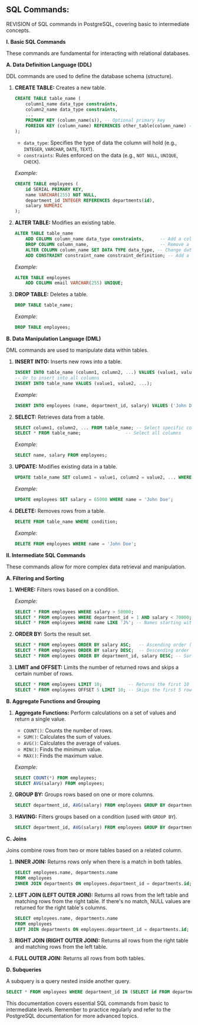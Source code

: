 ## SQL Commands: 

REVISION of SQL commands in PostgreSQL, covering basic to intermediate concepts.

**I. Basic SQL Commands**

These commands are fundamental for interacting with relational databases.

**A. Data Definition Language (DDL)**

DDL commands are used to define the database schema (structure).

1.  **CREATE TABLE:** Creates a new table.

    ```sql
    CREATE TABLE table_name (
        column1_name data_type constraints,
        column2_name data_type constraints,
        ...
        PRIMARY KEY (column_name(s)), -- Optional primary key
        FOREIGN KEY (column_name) REFERENCES other_table(column_name) -- Optional foreign key
    );
    ```

    *   `data_type`: Specifies the type of data the column will hold (e.g., `INTEGER`, `VARCHAR`, `DATE`, `TEXT`).
    *   `constraints`: Rules enforced on the data (e.g., `NOT NULL`, `UNIQUE`, `CHECK`).

    *Example:*

    ```sql
    CREATE TABLE employees (
        id SERIAL PRIMARY KEY,
        name VARCHAR(255) NOT NULL,
        department_id INTEGER REFERENCES departments(id),
        salary NUMERIC
    );
    ```

2.  **ALTER TABLE:** Modifies an existing table.

    ```sql
    ALTER TABLE table_name
        ADD COLUMN column_name data_type constraints,      -- Add a column
        DROP COLUMN column_name,                           -- Remove a column
        ALTER COLUMN column_name SET DATA TYPE data_type, -- Change data type
        ADD CONSTRAINT constraint_name constraint_definition; -- Add a constraint
    ```

    *Example:*
    ```sql
    ALTER TABLE employees
        ADD COLUMN email VARCHAR(255) UNIQUE;
    ```

3.  **DROP TABLE:** Deletes a table.

    ```sql
    DROP TABLE table_name;
    ```

    *Example:*
    ```sql
    DROP TABLE employees;
    ```

**B. Data Manipulation Language (DML)**

DML commands are used to manipulate data within tables.

1.  **INSERT INTO:** Inserts new rows into a table.

    ```sql
    INSERT INTO table_name (column1, column2, ...) VALUES (value1, value2, ...);
    -- Or to insert into all columns
    INSERT INTO table_name VALUES (value1, value2, ...);
    ```

    *Example:*
    ```sql
    INSERT INTO employees (name, department_id, salary) VALUES ('John Doe', 1, 60000);
    ```

2.  **SELECT:** Retrieves data from a table.

    ```sql
    SELECT column1, column2, ... FROM table_name; -- Select specific columns
    SELECT * FROM table_name;                 -- Select all columns
    ```

    *Example:*
    ```sql
    SELECT name, salary FROM employees;
    ```

3.  **UPDATE:** Modifies existing data in a table.

    ```sql
    UPDATE table_name SET column1 = value1, column2 = value2, ... WHERE condition;
    ```

    *Example:*
    ```sql
    UPDATE employees SET salary = 65000 WHERE name = 'John Doe';
    ```

4.  **DELETE:** Removes rows from a table.

    ```sql
    DELETE FROM table_name WHERE condition;
    ```

    *Example:*
    ```sql
    DELETE FROM employees WHERE name = 'John Doe';
    ```

**II. Intermediate SQL Commands**

These commands allow for more complex data retrieval and manipulation.

**A. Filtering and Sorting**

1.  **WHERE:** Filters rows based on a condition.

    *Example:*
    ```sql
    SELECT * FROM employees WHERE salary > 50000;
    SELECT * FROM employees WHERE department_id = 1 AND salary < 70000;
    SELECT * FROM employees WHERE name LIKE 'J%'; -- Names starting with J
    ```

2.  **ORDER BY:** Sorts the result set.

    ```sql
    SELECT * FROM employees ORDER BY salary ASC;   -- Ascending order (default)
    SELECT * FROM employees ORDER BY salary DESC;  -- Descending order
    SELECT * FROM employees ORDER BY department_id, salary DESC; -- Sort by department then salary
    ```

3.  **LIMIT and OFFSET:** Limits the number of returned rows and skips a certain number of rows.

    ```sql
    SELECT * FROM employees LIMIT 10;          -- Returns the first 10 rows
    SELECT * FROM employees OFFSET 5 LIMIT 10; -- Skips the first 5 rows and returns the next 10
    ```

**B. Aggregate Functions and Grouping**

1.  **Aggregate Functions:** Perform calculations on a set of values and return a single value.

    *   `COUNT()`: Counts the number of rows.
    *   `SUM()`: Calculates the sum of values.
    *   `AVG()`: Calculates the average of values.
    *   `MIN()`: Finds the minimum value.
    *   `MAX()`: Finds the maximum value.

    *Example:*
    ```sql
    SELECT COUNT(*) FROM employees;
    SELECT AVG(salary) FROM employees;
    ```

2.  **GROUP BY:** Groups rows based on one or more columns.

    ```sql
    SELECT department_id, AVG(salary) FROM employees GROUP BY department_id;
    ```

3.  **HAVING:** Filters groups based on a condition (used with `GROUP BY`).

    ```sql
    SELECT department_id, AVG(salary) FROM employees GROUP BY department_id HAVING AVG(salary) > 60000;
    ```

**C. Joins**

Joins combine rows from two or more tables based on a related column.

1.  **INNER JOIN:** Returns rows only when there is a match in both tables.

    ```sql
    SELECT employees.name, departments.name
    FROM employees
    INNER JOIN departments ON employees.department_id = departments.id;
    ```

2.  **LEFT JOIN (LEFT OUTER JOIN):** Returns all rows from the left table and matching rows from the right table. If there's no match, NULL values are returned for the right table's columns.

    ```sql
    SELECT employees.name, departments.name
    FROM employees
    LEFT JOIN departments ON employees.department_id = departments.id;
    ```

3.  **RIGHT JOIN (RIGHT OUTER JOIN):** Returns all rows from the right table and matching rows from the left table.

4.  **FULL OUTER JOIN:** Returns all rows from both tables.

**D. Subqueries**

A subquery is a query nested inside another query.

```sql
SELECT * FROM employees WHERE department_id IN (SELECT id FROM departments WHERE name LIKE 'Sales%');
```

This documentation covers essential SQL commands from basic to intermediate levels. Remember to practice regularly and refer to the PostgreSQL documentation for more advanced topics.
